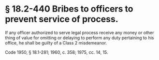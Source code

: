 # § 18.2-440 Bribes to officers to prevent service of process.

<p>If any officer authorized to serve legal process receive any money or other thing of value for omitting or delaying to perform any duty pertaining to his office, he shall be guilty of a Class 2 misdemeanor.</p><p>Code 1950, § 18.1-281; 1960, c. 358; 1975, cc. 14, 15.</p>